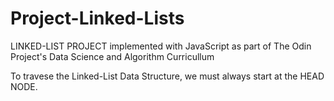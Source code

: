 # Project-Linked-Lists
LINKED-LIST PROJECT implemented with JavaScript as part of The Odin Project's Data Science and Algorithm Curricullum


To travese the Linked-List Data Structure, we must always start at the HEAD NODE. 
